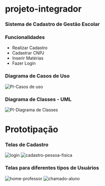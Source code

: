 # projeto-integrador
### Sistema de Cadastro de Gestão Escolar

### Funcionalidades

- Realizar Cadastro
- Cadastrar CNPJ
- Inserir Matérias
- Fazer Login

### Diagrama de  Casos de Uso
![PI-Casos de uso](https://github.com/medrina/projeto-integrador/assets/5169651/5efce035-233c-4917-932f-55ea22f3f7d7)

### Diagrama de Classes - UML
![PI-Diagrama de Classes](https://github.com/medrina/projeto-integrador/assets/5169651/3f8f24c3-ae29-4991-b95e-565c93bf496f)

# Prototipação

### Telas de Cadastro
![login](https://github.com/medrina/projeto-integrador/assets/5169651/e077dfd4-8d18-4663-b713-d988dfca8a3b)
![cadastro-pessoa-fisica](https://github.com/medrina/projeto-integrador/assets/5169651/a79f1193-4ce3-43c3-9d7d-14678f2fc880)
### Telas para diferentes tipos de Usuários
![home-professor](https://github.com/medrina/projeto-integrador/assets/5169651/00e4321c-53d3-4762-9b40-887c94bde7b7)
![chamado-aluno](https://github.com/medrina/projeto-integrador/assets/5169651/c3a2922e-5a03-4e85-8b90-fb00f24f65d5)
